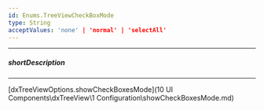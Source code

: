 ```yaml
---
id: Enums.TreeViewCheckBoxMode
type: String
acceptValues: 'none' | 'normal' | 'selectAll'
---
```

---
##### shortDescription
<!-- Description goes here -->

---
<!-- Description goes here -->
[dxTreeViewOptions.showCheckBoxesMode](10 UI Components\dxTreeView\1 Configuration\showCheckBoxesMode.md)